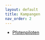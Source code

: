 ```yaml
---
layout: default
title: Kampangen
nav_order: 2
---
```


 * [Pfotenpiloten](https://www.pfotenpiloten.org/)